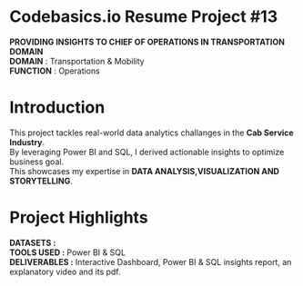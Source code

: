    # Codebasics.io Resume Project #13  
**PROVIDING INSIGHTS TO CHIEF OF OPERATIONS IN TRANSPORTATION DOMAIN**  
**DOMAIN**   :  Transportation & Mobility  
**FUNCTION** :  Operations

# Introduction  
This project tackles real-world data analytics challanges in the **Cab Service Industry**.  
By leveraging Power BI and SQL, I derived actionable insights to optimize business goal.  
This showcases my expertise in **DATA ANALYSIS,VISUALIZATION  AND  
STORYTELLING**.

 # Project Highlights  
 **DATASETS :**  
 **TOOLS USED :** Power BI & SQL  
 **DELIVERABLES :** Interactive Dashboard, Power BI & SQL insights report, an explanatory video and its pdf. 
